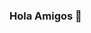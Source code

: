 ### Hola Amigos 👋

<!--
**Me llamo Joselyn Correa **

- 🔭 Soy studiante de la EPN.
- 🌱 Estoy aprendiendo Ingles.
- 👯 Me gusta pasar tiempo con mis amigos desarrollando programas.
- 🤔 Me gusta enseñar todo lo que he aprendido.
- 😄 Me gusta aprender cosas nuevas para crecer personal y profesionalmente.
- ⚡ Soy una persona muy activa y siempre tengo ganas de aprender cosas nuevas.
-->
